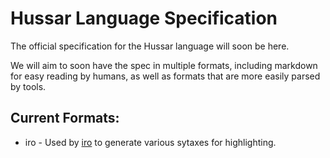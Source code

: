 # Hussar Language Specification
The official specification for the Hussar language will soon be here.

We will aim to soon have the spec in multiple formats, including markdown for easy reading by humans, as well as formats that are more easily parsed by tools.

## Current Formats:

* iro - Used by [iro](https://eeyo.io/iro/) to generate various sytaxes for highlighting.